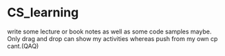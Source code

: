 # CS_learning
write some lecture or book notes as well as some code samples maybe.
Only drag and drop can show my activities whereas push from my own cp cant.(QAQ)
